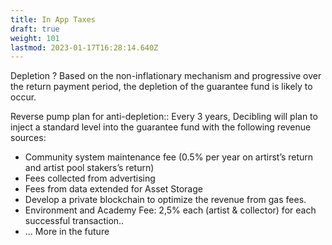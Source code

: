 ```yaml
---
title: In App Taxes
draft: true
weight: 101
lastmod: 2023-01-17T16:28:14.640Z
---
```

Depletion ?
Based on the non-inflationary mechanism and progressive over the return payment period, the depletion of the guarantee fund is likely to occur.


Reverse pump plan for anti-depletion::
Every 3 years, Decibling will plan to inject a standard level into the guarantee fund with the following revenue sources:

* Community system maintenance fee (0.5% per year on artirst’s return and artist pool stakers’s return)
* Fees collected from advertising
* Fees from data extended for Asset Storage
* Develop a private blockchain to optimize the revenue from gas fees.
* Environment and  Academy Fee: 2,5% each (artist & collector) for each successful  transaction..
* ... More in the future
